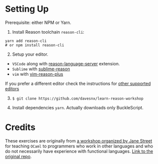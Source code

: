 # Setting Up

Prerequisite: either NPM or Yarn.

1. Install Reason toolchain `reason-cli`:
  ```
  yarn add reason-cli
  # or npm install reason-cli
  ```

2. Setup your editor.
  - `VSCode` along with [reason-language-server](https://github.com/jaredly/reason-language-server) extension.
  - `Sublime` with [sublime-reason](https://github.com/reasonml-editor/sublime-reason)
  - `vim` with [vim-reason-plus](https://github.com/reasonml-editor/vim-reason-plus)

  If you prefer a different editor check the instructions for [other supported editors](https://reasonml.github.io/docs/en/editor-plugins.html)

3. `$ git clone https://github.com/davesnx/learn-reason-workshop`

4. Install dependencies `yarn`. Actually downloads only BuckleScript.

# Credits

These exercises are originally from [a workshop organized by Jane Street](https://blog.janestreet.com/learn-ocaml-nyc/) for teaching `OCaml` to programmers who work in other languages and who do not necessarily have experience with functional languages. [Link to the original repo](https://github.com/janestreet/learn-ocaml-workshop).
